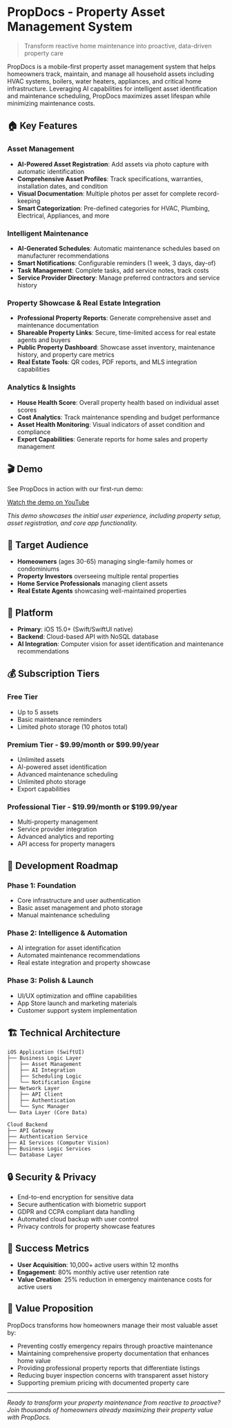 # PropDocs - Property Asset Management System

> Transform reactive home maintenance into proactive, data-driven property care

PropDocs is a mobile-first property asset management system that helps homeowners track, maintain, and manage all household assets including HVAC systems, boilers, water heaters, appliances, and critical home infrastructure. Leveraging AI capabilities for intelligent asset identification and maintenance scheduling, PropDocs maximizes asset lifespan while minimizing maintenance costs.

## 🏠 Key Features

### Asset Management
- **AI-Powered Asset Registration**: Add assets via photo capture with automatic identification
- **Comprehensive Asset Profiles**: Track specifications, warranties, installation dates, and condition
- **Visual Documentation**: Multiple photos per asset for complete record-keeping
- **Smart Categorization**: Pre-defined categories for HVAC, Plumbing, Electrical, Appliances, and more

### Intelligent Maintenance
- **AI-Generated Schedules**: Automatic maintenance schedules based on manufacturer recommendations
- **Smart Notifications**: Configurable reminders (1 week, 3 days, day-of)
- **Task Management**: Complete tasks, add service notes, track costs
- **Service Provider Directory**: Manage preferred contractors and service history

### Property Showcase & Real Estate Integration
- **Professional Property Reports**: Generate comprehensive asset and maintenance documentation
- **Shareable Property Links**: Secure, time-limited access for real estate agents and buyers
- **Public Property Dashboard**: Showcase asset inventory, maintenance history, and property care metrics
- **Real Estate Tools**: QR codes, PDF reports, and MLS integration capabilities

### Analytics & Insights
- **House Health Score**: Overall property health based on individual asset scores
- **Cost Analytics**: Track maintenance spending and budget performance
- **Asset Health Monitoring**: Visual indicators of asset condition and compliance
- **Export Capabilities**: Generate reports for home sales and property management

## 🎬 Demo

See PropDocs in action with our first-run demo:

[Watch the demo on YouTube](https://youtube.com/shorts/kdp4HPriFBo?si=wTVib3-Ll85naLOv)

*This demo showcases the initial user experience, including property setup, asset registration, and core app functionality.*

## 🎯 Target Audience

- **Homeowners** (ages 30-65) managing single-family homes or condominiums
- **Property Investors** overseeing multiple rental properties
- **Home Service Professionals** managing client assets
- **Real Estate Agents** showcasing well-maintained properties

## 📱 Platform

- **Primary**: iOS 15.0+ (Swift/SwiftUI native)
- **Backend**: Cloud-based API with NoSQL database
- **AI Integration**: Computer vision for asset identification and maintenance recommendations

## 💰 Subscription Tiers

### Free Tier
- Up to 5 assets
- Basic maintenance reminders
- Limited photo storage (10 photos total)

### Premium Tier - $9.99/month or $99.99/year
- Unlimited assets
- AI-powered asset identification
- Advanced maintenance scheduling
- Unlimited photo storage
- Export capabilities

### Professional Tier - $19.99/month or $199.99/year
- Multi-property management
- Service provider integration
- Advanced analytics and reporting
- API access for property managers

## 🚀 Development Roadmap

### Phase 1: Foundation
- Core infrastructure and user authentication
- Basic asset management and photo storage
- Manual maintenance scheduling

### Phase 2: Intelligence & Automation
- AI integration for asset identification
- Automated maintenance recommendations
- Real estate integration and property showcase

### Phase 3: Polish & Launch
- UI/UX optimization and offline capabilities
- App Store launch and marketing materials
- Customer support system implementation

## 🏗 Technical Architecture

```
iOS Application (SwiftUI)
├── Business Logic Layer
│   ├── Asset Management
│   ├── AI Integration
│   ├── Scheduling Logic
│   └── Notification Engine
├── Network Layer
│   ├── API Client
│   ├── Authentication
│   └── Sync Manager
└── Data Layer (Core Data)

Cloud Backend
├── API Gateway
├── Authentication Service
├── AI Services (Computer Vision)
├── Business Logic Services
└── Database Layer
```

## 🔒 Security & Privacy

- End-to-end encryption for sensitive data
- Secure authentication with biometric support
- GDPR and CCPA compliant data handling
- Automated cloud backup with user control
- Privacy controls for property showcase features

## 🎯 Success Metrics

- **User Acquisition**: 10,000+ active users within 12 months
- **Engagement**: 80% monthly active user retention rate
- **Value Creation**: 25% reduction in emergency maintenance costs for active users

## 🏡 Value Proposition

PropDocs transforms how homeowners manage their most valuable asset by:
- Preventing costly emergency repairs through proactive maintenance
- Maintaining comprehensive property documentation that enhances home value
- Providing professional property reports that differentiate listings 
- Reducing buyer inspection concerns with transparent asset history
- Supporting premium pricing with documented property care


---

*Ready to transform your property maintenance from reactive to proactive? Join thousands of homeowners already maximizing their property value with PropDocs.*